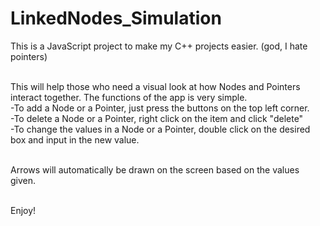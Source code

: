 # LinkedNodes_Simulation
This is a JavaScript project to make my C++ projects easier. (god, I hate pointers)<br /><br />

This will help those who need a visual look at how Nodes and Pointers interact together. The functions of the app is very simple.<br />
-To add a Node or a Pointer, just press the buttons on the top left corner.<br />
-To delete a Node or a Pointer, right click on the item and click "delete"<br />
-To change the values in a Node or a Pointer, double click on the desired box and input in the new value.<br /><br />

Arrows will automatically be drawn on the screen based on the values given.<br /><br />

Enjoy!
